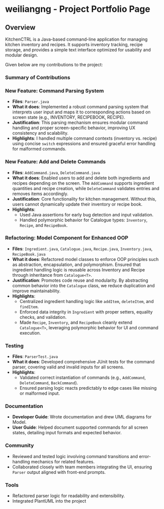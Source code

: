 # weiliangng - Project Portfolio Page

## Overview

KitchenCTRL is a Java-based command-line application for managing kitchen inventory and recipes. It supports inventory tracking, recipe storage, and provides a simple text interface optimized for usability and modular design.

Given below are my contributions to the project:

### Summary of Contributions

### New Feature: Command Parsing System
* **Files**: `Parser.java`
* **What it does**: Implemented a robust command parsing system that interprets user input and maps it to corresponding actions based on screen state (e.g., INVENTORY, RECIPEBOOK, RECIPE).
* **Justification**: This parsing mechanism ensures modular command handling and proper screen-specific behavior, improving UX consistency and scalability.
* **Highlights**: I handled multiple command contexts (inventory vs. recipe) using concise `switch` expressions and ensured graceful error handling for malformed commands.

### New Feature: Add and Delete Commands
* **Files**: `AddCommand.java`, `DeleteCommand.java`
* **What it does**: Enabled users to add and delete both ingredients and recipes depending on the screen. The `AddCommand` supports ingredient quantities and recipe creation, while `DeleteCommand` validates entries and removes items accordingly.
* **Justification**: Core functionality for kitchen management. Without this, users cannot dynamically update their inventory or recipe book.
* **Highlights**:
    * Used Java assertions for early bug detection and input validation.
    * Handled polymorphic behavior for Catalogue types: `Inventory`, `Recipe`, and `RecipeBook`.

### Refactoring: Model Component for Enhanced OOP
* **Files**: `Ingredient.java`, `Catalogue.java`, `Recipe.java`, `Inventory.java`, `RecipeBook.java`
* **What it does**: Refactored model classes to enforce OOP principles such as abstraction, encapsulation, and polymorphism. Ensured that ingredient handling logic is reusable across Inventory and Recipe through inheritance from `Catalogue<T>`.
* **Justification**: Promotes code reuse and modularity. By abstracting common behavior into the `Catalogue` class, we reduce duplication and improve maintainability.
* **Highlights**:
    * Centralized ingredient handling logic like `addItem`, `deleteItem`, and `findItem`.
    * Enforced data integrity in `Ingredient` with proper setters, equality checks, and validation.
    * Made `Recipe`, `Inventory`, and `RecipeBook` cleanly extend `Catalogue<T>`, leveraging polymorphic behavior for UI and command execution.

### Testing
* **Files**: `ParserTest.java`
* **What it does**: Developed comprehensive JUnit tests for the command parser, covering valid and invalid inputs for all screens.
* **Highlights**:
    * Validated correct instantiation of commands (e.g., `AddCommand`, `DeleteCommand`, `BackCommand`).
    * Ensured parsing logic reacts predictably to edge cases like missing or malformed input.

### Documentation
* **Developer Guide**: Wrote documentation and drew UML diagrams for Model.
* **User Guide**: Helped document supported commands for all screen states, detailing input formats and expected behavior.

### Community
* Reviewed and tested logic involving command transitions and error-handling mechanics for related features.
* Collaborated closely with team members integrating the UI, ensuring `Parser` output aligned with front-end prompts.

### Tools
* Refactored parser logic for readability and extensibility.
* Integrated PlantUML into the project
